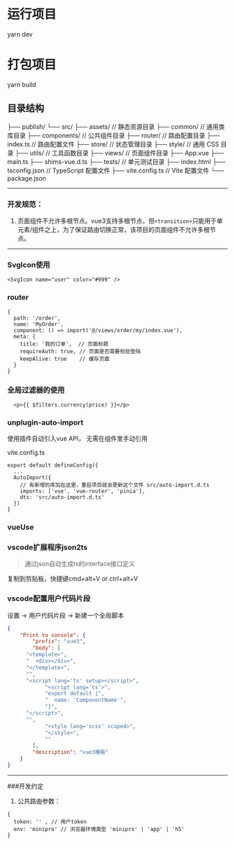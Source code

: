 <!--
 * @Author: jiangruohui
 * @Date: 2022-03-14 14:42:23
 * @LastEditors: jiangruohui
 * @LastEditTime: 2022-11-15 16:38:35
 * @Description: 
-->
# 运行项目
yarn dev
# 打包项目
yarn build

## 目录结构

├── publish/
└── src/
    ├── assets/                    // 静态资源目录
    ├── common/                    // 通用类库目录
    ├── components/                // 公共组件目录
    ├── router/                    // 路由配置目录
      ├── index.ts                    // 路由配置文件
    ├── store/                     // 状态管理目录
    ├── style/                     // 通用 CSS 目录
    ├── utils/                     // 工具函数目录
    ├── views/                     // 页面组件目录
    ├── App.vue
    ├── main.ts
    ├── shims-vue.d.ts
├── tests/                         // 单元测试目录
├── index.html
├── tsconfig.json                  // TypeScript 配置文件
├── vite.config.ts                 // Vite 配置文件
└── package.json


-----
### 开发规范：
1. 页面组件不允许多根节点。vue3支持多根节点，但`<transition>`只能用于单元素/组件之上，为了保证路由切换正常，该项目的页面组件不允许多根节点。

-----
### SvgIcon使用
```
<SvgIcon name="user" color="#999" />
```

### router
```以我的订单页为例
{
  path: '/order',
  name: 'MyOrder',
  component: () => import('@/views/order/my/index.vue'),
  meta: { 
    title: '我的订单',  // 页面标题
    requireAuth: true, // 页面是否需要校验登陆
    keepAlive: true    // 缓存页面
  }
}
```

### 全局过滤器的使用
```template
  <p>{{ $filters.currency(price) }}</p>
```

### unplugin-auto-import

使用插件自动引入vue API， 无需在组件里手动引用

vite.config.ts
```
export default defineConfig({
  ...
  AutoImport({
    // 有新增的库加在这里，重启项目就会更新这个文件 src/auto-import.d.ts
    imports: ['vue', 'vue-router', 'pinia'],
    dts: 'src/auto-import.d.ts'
  })
}
```

### vueUse

### vscode扩展程序json2ts

> 通过json自动生成ts的interface接口定义

复制到剪贴板，快捷键cmd+alt+V or ctrl+alt+V

### vscode配置用户代码片段
设置 -> 用户代码片段 -> 新建一个全局脚本
```json
{
	"Print to console": {
		"prefix": "vue3",
		"body": [
      "<template>",
      "  <div></div>",
      "</template>",
      "",
      "<script lang='ts' setup></script>",
			"<script lang='ts'>",
			"export default {",
			"  name: 'ComponentName'",
			"}",
      "</script>",
      "",
			"<style lang='scss' scoped>",
			"</style>",
			""
		],
		"description": "vue3模板"
	}
}
```
---

###开发约定
1. 公共路由参数： 
```
{
  token: '' , // 用户token
  env: 'minipro' // 浏览器环境类型 'minipro' | 'app' | 'h5'
}
```
